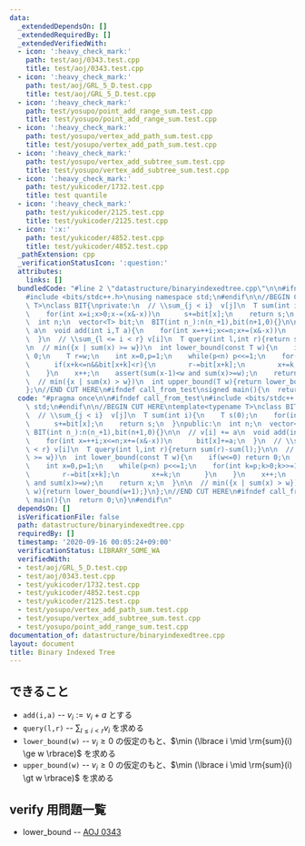 ```yaml
---
data:
  _extendedDependsOn: []
  _extendedRequiredBy: []
  _extendedVerifiedWith:
  - icon: ':heavy_check_mark:'
    path: test/aoj/0343.test.cpp
    title: test/aoj/0343.test.cpp
  - icon: ':heavy_check_mark:'
    path: test/aoj/GRL_5_D.test.cpp
    title: test/aoj/GRL_5_D.test.cpp
  - icon: ':heavy_check_mark:'
    path: test/yosupo/point_add_range_sum.test.cpp
    title: test/yosupo/point_add_range_sum.test.cpp
  - icon: ':heavy_check_mark:'
    path: test/yosupo/vertex_add_path_sum.test.cpp
    title: test/yosupo/vertex_add_path_sum.test.cpp
  - icon: ':heavy_check_mark:'
    path: test/yosupo/vertex_add_subtree_sum.test.cpp
    title: test/yosupo/vertex_add_subtree_sum.test.cpp
  - icon: ':heavy_check_mark:'
    path: test/yukicoder/1732.test.cpp
    title: test quantile
  - icon: ':heavy_check_mark:'
    path: test/yukicoder/2125.test.cpp
    title: test/yukicoder/2125.test.cpp
  - icon: ':x:'
    path: test/yukicoder/4852.test.cpp
    title: test/yukicoder/4852.test.cpp
  _pathExtension: cpp
  _verificationStatusIcon: ':question:'
  attributes:
    links: []
  bundledCode: "#line 2 \"datastructure/binaryindexedtree.cpp\"\n\n#ifndef call_from_test\n\
    #include <bits/stdc++.h>\nusing namespace std;\n#endif\n\n//BEGIN CUT HERE\ntemplate<typename\
    \ T>\nclass BIT{\nprivate:\n  // \\sum_{j < i}  v[j]\n  T sum(int i){\n    T s(0);\n\
    \    for(int x=i;x>0;x-=(x&-x))\n      s+=bit[x];\n    return s;\n  }\npublic:\n\
    \  int n;\n  vector<T> bit;\n  BIT(int n_):n(n_+1),bit(n+1,0){}\n\n  // v[i] +=\
    \ a\n  void add(int i,T a){\n    for(int x=++i;x<=n;x+=(x&-x))\n      bit[x]+=a;\n\
    \  }\n  // \\sum_{l <= i < r} v[i]\n  T query(int l,int r){return sum(r)-sum(l);}\n\
    \n  // min({x | sum(x) >= w})\n  int lower_bound(const T w){\n    if(w<=0) return\
    \ 0;\n    T r=w;\n    int x=0,p=1;\n    while(p<n) p<<=1;\n    for(int k=p;k>0;k>>=1){\n\
    \      if(x+k<=n&&bit[x+k]<r){\n        r-=bit[x+k];\n        x+=k;\n      }\n\
    \    }\n    x++;\n    assert(sum(x-1)<w and sum(x)>=w);\n    return x;\n  }\n\n\
    \  // min({x | sum(x) > w})\n  int upper_bound(T w){return lower_bound(w+1);}\n\
    };\n//END CUT HERE\n#ifndef call_from_test\nsigned main(){\n  return 0;\n}\n#endif\n"
  code: "#pragma once\n\n#ifndef call_from_test\n#include <bits/stdc++.h>\nusing namespace\
    \ std;\n#endif\n\n//BEGIN CUT HERE\ntemplate<typename T>\nclass BIT{\nprivate:\n\
    \  // \\sum_{j < i}  v[j]\n  T sum(int i){\n    T s(0);\n    for(int x=i;x>0;x-=(x&-x))\n\
    \      s+=bit[x];\n    return s;\n  }\npublic:\n  int n;\n  vector<T> bit;\n \
    \ BIT(int n_):n(n_+1),bit(n+1,0){}\n\n  // v[i] += a\n  void add(int i,T a){\n\
    \    for(int x=++i;x<=n;x+=(x&-x))\n      bit[x]+=a;\n  }\n  // \\sum_{l <= i\
    \ < r} v[i]\n  T query(int l,int r){return sum(r)-sum(l);}\n\n  // min({x | sum(x)\
    \ >= w})\n  int lower_bound(const T w){\n    if(w<=0) return 0;\n    T r=w;\n\
    \    int x=0,p=1;\n    while(p<n) p<<=1;\n    for(int k=p;k>0;k>>=1){\n      if(x+k<=n&&bit[x+k]<r){\n\
    \        r-=bit[x+k];\n        x+=k;\n      }\n    }\n    x++;\n    assert(sum(x-1)<w\
    \ and sum(x)>=w);\n    return x;\n  }\n\n  // min({x | sum(x) > w})\n  int upper_bound(T\
    \ w){return lower_bound(w+1);}\n};\n//END CUT HERE\n#ifndef call_from_test\nsigned\
    \ main(){\n  return 0;\n}\n#endif\n"
  dependsOn: []
  isVerificationFile: false
  path: datastructure/binaryindexedtree.cpp
  requiredBy: []
  timestamp: '2020-09-16 00:05:24+09:00'
  verificationStatus: LIBRARY_SOME_WA
  verifiedWith:
  - test/aoj/GRL_5_D.test.cpp
  - test/aoj/0343.test.cpp
  - test/yukicoder/1732.test.cpp
  - test/yukicoder/4852.test.cpp
  - test/yukicoder/2125.test.cpp
  - test/yosupo/vertex_add_path_sum.test.cpp
  - test/yosupo/vertex_add_subtree_sum.test.cpp
  - test/yosupo/point_add_range_sum.test.cpp
documentation_of: datastructure/binaryindexedtree.cpp
layout: document
title: Binary Indexed Tree
---
```


## できること
- `add(i,a)`
-- $v_i := v_i + a$ とする
- `query(l,r)`
-- $\sum_{l \leq i \lt r} v_i$ を求める
- `lower_bound(w)`
-- $v_i \geq 0$ の仮定のもと、$\min (\lbrace i \mid \rm{sum}(i) \ge w \rbrace)$ を求める
- `upper_bound(w)`
-- $v_i \geq 0$ の仮定のもと、$\min (\lbrace i \mid \rm{sum}(i) \gt w \rbrace)$ を求める

## verify 用問題一覧
- lower_bound
-- [AOJ 0343](http://judge.u-aizu.ac.jp/onlinejudge/description.jsp?id=0343)
